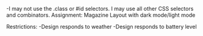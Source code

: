 -I may not use the .class or #id selectors. I may use all other CSS selectors and combinators.
Assignment: Magazine Layout with dark mode/light mode

Restrictions:
 -Design responds to weather
 -Design responds to battery level
